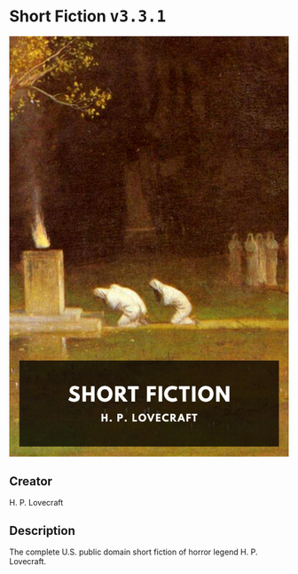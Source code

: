 
# Short Fiction <kbd>v3.3.1</kbd>

<center>
  <img src="./cover-1024.jpg"/>
</center>

## Creator
H. P. Lovecraft

## Description
The complete U.S. public domain short fiction of horror legend H. P. Lovecraft.
